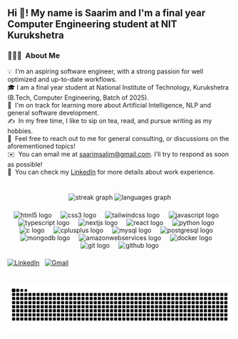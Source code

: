 <h2 align="left">Hi 👋! My name is Saarim and I'm a final year Computer Engineering student at NIT Kurukshetra </h2>

### 👨🏻‍💻 &nbsp;About Me

💡 &nbsp;I'm an aspiring software engineer, with a strong passion for well optimized and up-to-date workflows. \
🎓&nbsp;I am a final year student at National Institute of Technology, Kurukshetra (B.Tech, Computer Engineering, Batch of 2025).\
🌱 &nbsp;I'm on track for learning more about Artificial Intelligence, NLP and general software development.\
✍️ &nbsp;In my free time, I like to sip on tea, read, and pursue writing as my hobbies.\
💬 &nbsp;Feel free to reach out to me for general consulting, or discussions on the aforementioned topics!\
✉️ &nbsp;You can email me at saarimsalim@gmail.com. I'll try to respond as soon as possible!\
📄 &nbsp;You can check my [LinkedIn](https://www.linkedin.com/in/saarimsalim/) for more details about work experience.


###

<br clear="both">

<div align="center">
  <img src="https://streak-stats.demolab.com?user=Saarim-Salim&locale=en&mode=daily&theme=jolly&hide_border=true&border_radius=5" height="150" alt="streak graph" />
  <img src="https://github-readme-stats.vercel.app/api/top-langs?username=Saarim-Salim&locale=en&hide_title=false&layout=compact&card_width=320&langs_count=4&theme=rose_pine&hide_border=true" height="150" alt="languages graph"  />
</div>

###

<div align="center">
  <img src="https://cdn.jsdelivr.net/gh/devicons/devicon/icons/html5/html5-original.svg" height="30" alt="html5 logo"  />
  <img width="12" />
  <img src="https://cdn.jsdelivr.net/gh/devicons/devicon/icons/css3/css3-original.svg" height="30" alt="css3 logo"  />
  <img width="12" />
  <img src="https://cdn.jsdelivr.net/gh/devicons/devicon/icons/tailwindcss/tailwindcss-original-wordmark.svg" height="30" alt="tailwindcss logo"  />
  <img width="12" />
  <img src="https://cdn.jsdelivr.net/gh/devicons/devicon/icons/javascript/javascript-original.svg" height="30" alt="javascript logo"  />
  <img width="12" />
  <img src="https://cdn.jsdelivr.net/gh/devicons/devicon/icons/typescript/typescript-original.svg" height="30" alt="typescript logo"  />
  <img width="12" />
  <img src="https://cdn.jsdelivr.net/gh/devicons/devicon/icons/nextjs/nextjs-original.svg" height="30" alt="nextjs logo"  />
  <img width="12" />
  <img src="https://cdn.jsdelivr.net/gh/devicons/devicon/icons/react/react-original.svg" height="30" alt="react logo"  />
  <img width="12" />
  <img src="https://cdn.jsdelivr.net/gh/devicons/devicon/icons/python/python-original.svg" height="30" alt="python logo"  />
  <img width="12" />
  <img src="https://cdn.jsdelivr.net/gh/devicons/devicon/icons/c/c-original.svg" height="30" alt="c logo"  />
  <img width="12" />
  <img src="https://cdn.jsdelivr.net/gh/devicons/devicon/icons/cplusplus/cplusplus-original.svg" height="30" alt="cplusplus logo"  />
  <img width="12" />
  <img src="https://cdn.jsdelivr.net/gh/devicons/devicon/icons/mysql/mysql-original.svg" height="30" alt="mysql logo"  />
  <img width="12" />
  <img src="https://cdn.jsdelivr.net/gh/devicons/devicon/icons/postgresql/postgresql-original.svg" height="30" alt="postgresql logo"  />
  <img width="12" />
  <img src="https://cdn.jsdelivr.net/gh/devicons/devicon/icons/mongodb/mongodb-original.svg" height="30" alt="mongodb logo"  />
  <img width="12" />
  <img src="https://cdn.jsdelivr.net/gh/devicons/devicon/icons/amazonwebservices/amazonwebservices-line-wordmark.svg" height="30" alt="amazonwebservices logo"  />
  <img width="12" />
  <img src="https://cdn.jsdelivr.net/gh/devicons/devicon/icons/docker/docker-original.svg" height="30" alt="docker logo"  />
  <img width="12" />
  <img src="https://cdn.jsdelivr.net/gh/devicons/devicon/icons/git/git-original.svg" height="30" alt="git logo"  />
  <img width="12" />
  <img src="https://cdn.jsdelivr.net/gh/devicons/devicon/icons/github/github-original.svg" height="30" alt="github logo"  />
</div>

###

<div align="left">
  <a href="https://linkedin.com/in/saarimsalim"><img alt="LinkedIn" src="https://img.shields.io/badge/linkedin%20-%230077B5.svg?&style=flat&logo=linkedin&logoColor=white"/></a> &nbsp;
<a href="mailto:saarimsalim@gmail.com"><img alt="Gmail" src="https://img.shields.io/badge/Gmail-D14836?style=flat&logo=gmail&logoColor=white" /></a> &nbsp;
</div>

###

<br clear="both">
<picture>
  <source media="(prefers-color-scheme: dark)" srcset="https://raw.githubusercontent.com/Saarim-Salim/Saarim-Salim/output/github-snake-dark.svg" />
  <source media="(prefers-color-scheme: light)" srcset="https://raw.githubusercontent.com/Saarim-Salim/Saarim-Salim/output/github-snake-dark.svg" />
  <img alt="github-snake" src="https://raw.githubusercontent.com/Saarim-Salim/Saarim-Salim/output/github-snake-dark.svg" />
</picture>

